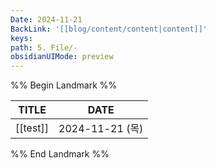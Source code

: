 ```yaml
---
Date: 2024-11-21
BackLink: '[[blog/content/content|content]]'
keys:  
path: 5. File/-
obsidianUIMode: preview
---
```


%% Begin Landmark %%

|TITLE|DATE|
|---|---|
|[[test]]|2024-11-21 (목)|


%% End Landmark %%

